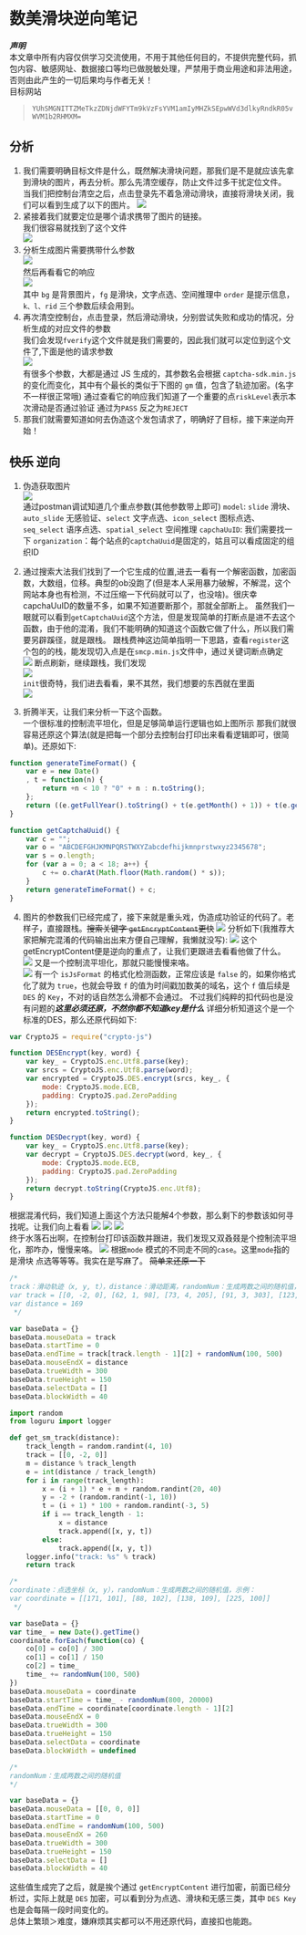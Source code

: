 # 数美滑块逆向笔记

***声明***   
本文章中所有内容仅供学习交流使用，不用于其他任何目的，不提供完整代码，抓包内容、敏感网址、数据接口等均已做脱敏处理，严禁用于商业用途和非法用途，否则由此产生的一切后果均与作者无关！   
目标网站
> `YUhSMGNITTZMeTkzZDNjdWFYTm9kVzFsYVM1amIyMHZkSEpwWVd3dlkyRndkR05vWVM1b2RHMXM=`


## 分析
1. 我们需要明确目标文件是什么，既然解决滑块问题，那我们是不是就应该先拿到滑块的图片，再去分析。那么先清空缓存，防止文件过多干扰定位文件。     
当我们把控制台清空之后，点击登录先不着急滑动滑块，直接将滑块关闭，我们可以看到生成了以下的图片。
![](img\清空控制台的图片.png)
2. 紧接着我们就要定位是哪个请求携带了图片的链接。     
我们很容易就找到了这个文件     
![](img\定位图片位置.png)             
3. 分析生成图片需要携带什么参数       
![](img\生成图片.png)       
然后再看看它的响应     
![](img\5.png)    
其中 `bg` 是背景图片，`fg` 是滑块，文字点选、空间推理中 `order` 是提示信息，`k、l、rid` 三个参数后续会用到。
4. 再次清空控制台，点击登录，然后滑动滑块，分别尝试失败和成功的情况，分析生成的对应文件的参数     
我们会发现`fverify`这个文件就是我们需要的，因此我们就可以定位到这个文件了,下面是他的请求参数    
![](img\6.png)      
有很多个参数，大都是通过 JS 生成的，其参数名会根据 `captcha-sdk.min.js` 的变化而变化，其中有个最长的类似于下图的 `gm` 值，包含了轨迹加密。(名字不一样很正常哦)
通过查看它的响应我们知道了一个重要的点`riskLevel`表示本次滑动是否通过验证   通过为`PASS` 反之为`REJECT`
5. 那我们就需要知道如何去伪造这个发包请求了，明确好了目标，接下来逆向开始！

## ~~快乐~~ 逆向
1. 伪造获取图片   
![](img\1.png)    
通过postman调试知道几个重点参数(其他参数带上即可)
`model`: `slide` 滑块、`auto_slide` 无感验证、`select` 文字点选、`icon_select` 图标点选、`seq_select` 语序点选、`spatial_select` 空间推理
`capchaUuID`: 我们需要找一下
`organization`：每个站点的`captchaUuid`是固定的，姑且可以看成固定的组织ID   

2. 通过搜索大法我们找到了一个它生成的位置,进去一看有一个解密函数，加密函数，大数组，位移。典型的ob没跑了(但是本人采用暴力破解，不解混，这个网站本身也有检测，不过压缩一下代码就可以了，也没啥)。很庆幸capchaUuID的数量不多，如果不知道要断那个，那就全部断上。
虽然我们一眼就可以看到`getCaptchaUuid`这个方法，但是发现简单的打断点是进不去这个函数，由于他的混淆，我们不能明确的知道这个函数它做了什么，所以我们需要另辟蹊径，就是跟栈。
跟栈费神这边简单指明一下思路，查看`register`这个包的的栈，能发现切入点是在`smcp.min.js`文件中，通过关键词断点确定     
![](img\3.png)
断点刷新，继续跟栈，我们发现     
![](img\4.png)     
`init`很奇特，我们进去看看，果不其然，我们想要的东西就在里面     
![](img\2.png)     
3. 折腾半天，让我们来分析一下这个函数。   
一个很标准的控制流平坦化，但是足够简单运行逻辑也如上图所示
那我们就很容易还原这个算法(就是把每一个部分去控制台打印出来看看逻辑即可，很简单)。还原如下:

```js
function generateTimeFormat() {
    var e = new Date()
    , t = function(n) {
        return +n < 10 ? "0" + n : n.toString();
    };
    return ((e.getFullYear().toString() + t(e.getMonth() + 1)) + t(e.getDate()) + t(e.getHours()) + t(e.getMinutes())) + t(e.getSeconds());
}

function getCaptchaUuid() {
    var c = "";
    var o = "ABCDEFGHJKMNPQRSTWXYZabcdefhijkmnprstwxyz2345678";
    var s = o.length;
    for (var a = 0; a < 18; a++) {
        c += o.charAt(Math.floor(Math.random() * s));
    }
    return generateTimeFormat() + c;
}
```

4. 图片的参数我们已经完成了，接下来就是重头戏，伪造成功验证的代码了。老样子，直接跟栈。<s>搜索关键字 `getEncryptContent`更快</s>
![](img\7.png)
分析如下(我推荐大家把解完混淆的代码输出出来方便自己理解，我懒就没写):
![](img\8.png)
这个getEncryptContent便是逆向的重点了，让我们更跟进去看看他做了什么。
![](img\9.png)
又是一个控制流平坦化，那就只能慢慢来咯。     
![](img\10.png)
有一个 `isJsFormat` 的格式化检测函数，正常应该是 `false` 的，如果你格式化了就为 `true`，也就会导致 `f` 的值为时间戳加数美的域名，这个 `f` 值后续是 `DES` 的 `Key`，不对的话自然怎么滑都不会通过。
不过我们纯粹的扣代码也是没有问题的***这里必须还原，不然你都不知道key是什么***
详细分析知道这个是一个标准的DES，那么还原代码如下:

```js
var CryptoJS = require("crypto-js")

function DESEncrypt(key, word) {
    var key_ = CryptoJS.enc.Utf8.parse(key);
    var srcs = CryptoJS.enc.Utf8.parse(word);
    var encrypted = CryptoJS.DES.encrypt(srcs, key_, {
        mode: CryptoJS.mode.ECB,
        padding: CryptoJS.pad.ZeroPadding
    });
    return encrypted.toString();
}

function DESDecrypt(key, word) {
    var key_ = CryptoJS.enc.Utf8.parse(key);
    var decrypt = CryptoJS.DES.decrypt(word, key_, {
        mode: CryptoJS.mode.ECB,
        padding: CryptoJS.pad.ZeroPadding
    });
    return decrypt.toString(CryptoJS.enc.Utf8);
}
```
根据混淆代码，我们知道上面这个方法只能解4个参数，那么剩下的参数该如何寻找呢。让我们向上看看
![](img\11.png)
![](img\12.png)
![](img\13.png)   
终于水落石出啊，在控制台打印该函数并跟进，我们发现又双叒叕是个控制流平坦化，那咋办，慢慢来咯。
![](img\14.png)
根据`mode` 模式的不同走不同的`case`。这里`mode`指的是滑块 点选等等等。我实在是写麻了。
~~简单来还原一下~~

```js 滑块
/* 
track：滑动轨迹（x, y, t），distance：滑动距离，randomNum：生成两数之间的随机值，示例：
var track = [[0, -2, 0], [62, 1, 98], [73, 4, 205], [91, 3, 303], [123, -3, 397], [136, 8, 502], [160, 0, 599], [184, 0, 697], [169, 0, 797]]
var distance = 169
 */

var baseData = {}
baseData.mouseData = track
baseData.startTime = 0
baseData.endTime = track[track.length - 1][2] + randomNum(100, 500)
baseData.mouseEndX = distance
baseData.trueWidth = 300
baseData.trueHeight = 150
baseData.selectData = []
baseData.blockWidth = 40

```

```python 滑块轨迹生成代码
import random
from loguru import logger 

def get_sm_track(distance):
    track_length = random.randint(4, 10)
    track = [[0, -2, 0]]
    m = distance % track_length
    e = int(distance / track_length)
    for i in range(track_length):
        x = (i + 1) * e + m + random.randint(20, 40)
        y = -2 + (random.randint(-1, 10))
        t = (i + 1) * 100 + random.randint(-3, 5)
        if i == track_length - 1:
            x = distance
            track.append([x, y, t])
        else:
            track.append([x, y, t])
    logger.info("track: %s" % track)
    return track
```

```js 点选类（文字点选 select、图标点选 icon_select、语序点选 seq_select、空间推理 spatial_select）
/*
coordinate：点选坐标（x, y），randomNum：生成两数之间的随机值，示例：
var coordinate = [[171, 101], [88, 102], [138, 109], [225, 100]]
 */

var baseData = {}
var time_ = new Date().getTime()
coordinate.forEach(function(co) {
    co[0] = co[0] / 300
    co[1] = co[1] / 150
    co[2] = time_
    time_ += randomNum(100, 500)
})
baseData.mouseData = coordinate
baseData.startTime = time_ - randomNum(800, 20000)
baseData.endTime = coordinate[coordinate.length - 1][2]
baseData.mouseEndX = 0
baseData.trueWidth = 300
baseData.trueHeight = 150
baseData.selectData = coordinate
baseData.blockWidth = undefined
```

```js 无感（auto_slide）
/*
randomNum：生成两数之间的随机值
*/

var baseData = {}
baseData.mouseData = [[0, 0, 0]]
baseData.startTime = 0
baseData.endTime = randomNum(100, 500)
baseData.mouseEndX = 260
baseData.trueWidth = 300
baseData.trueHeight = 150
baseData.selectData = []
baseData.blockWidth = 40
```

这些值生成完了之后，就是挨个通过 `getEncryptContent` 进行加密，前面已经分析过，实际上就是 `DES` 加密，可以看到分为点选、滑块和无感三类，其中 `DES Key` 也是会每隔一段时间变化的。    
总体上繁琐＞难度，嫌麻烦其实都可以不用还原代码，直接扣也能跑。